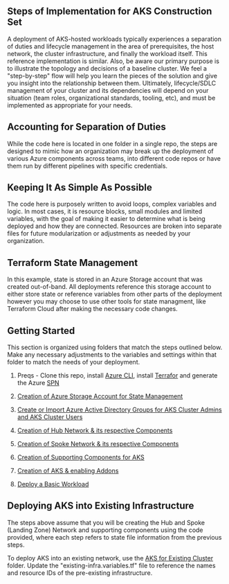 ## Steps of Implementation for AKS Construction Set
A deployment of AKS-hosted workloads typically experiences a separation of duties and lifecycle management in the area of prerequisites, the host network, the cluster infrastructure, and finally the workload itself. This reference implementation is similar. Also, be aware our primary purpose is to illustrate the topology and decisions of a baseline cluster. We feel a "step-by-step" flow will help you learn the pieces of the solution and give you insight into the relationship between them. Ultimately, lifecycle/SDLC management of your cluster and its dependencies will depend on your situation (team roles, organizational standards, tooling, etc), and must be implemented as appropriate for your needs.

## Accounting for Separation of Duties 
While the code here is located in one folder in a single repo, the steps are designed to mimic how an organization may break up the deployment of various Azure components across teams, into different code repos or have them run by different pipelines with specific credentials. 

## Keeping It As Simple As Possible
The code here is purposely written to avoid loops, complex variables and logic. In most cases, it is resource blocks, small modules and limited variables, with the goal of making it easier to determine what is being deployed and how they are connected. Resources are broken into separate files for future modularization or adjustments as needed by your organization. 

## Terraform State Management
In this example, state is stored in an Azure Storage account that was created out-of-band.  All deployments reference this storage account to either store state or reference variables from other parts of the deployment however you may choose to use other tools for state managment, like Terraform Cloud after making the necessary code changes.

## Getting Started 
This section is organized using folders that match the steps outlined below. Make any necessary adjustments to the variables and settings within that folder to match the needs of your deployment. 

1. Preqs - Clone this repo, install [Azure CLI](https://learn.microsoft.com/en-us/cli/azure/install-azure-cli-windows?tabs=powershell#powershell), install [Terrafor](https://learn.microsoft.com/en-us/azure/developer/terraform/get-started-windows-bash?tabs=bash#4-install-terraform-for-windows) and generate the Azure [SPN](https://learn.microsoft.com/en-us/cli/azure/create-an-azure-service-principal-azure-cli#password-based-authentication)

2. [Creation of Azure Storage Account for State Management](./02-state-storage.md)

3. [Create or Import Azure Active Directory Groups for AKS Cluster Admins and AKS Cluster Users](./03-win-aad-import.md)

4. [Creation of Hub Network & its respective Components](./04-win-network-hub.md)
 
5. [Creation of Spoke Network & its respective Components](./05-win-network-lz.md)

6. [Creation of Supporting Components for AKS](./06-win-aks-supporting.md)

7. [Creation of AKS & enabling Addons](./07-win-aks-cluster.md)

8. [Deploy a Basic Workload](./08-workload.md)


## Deploying AKS into Existing Infrastructure
The steps above assume that you will be creating the Hub and Spoke (Landing Zone) Network and supporting components using the code provided, where each step refers to state file information from the previous steps.

To deploy AKS into an existing network, use the [AKS for Existing Cluster](./07-AKS-cluster-existing-infra) folder.  Update the "existing-infra.variables.tf" file to reference the names and resource IDs of the pre-existing infrastructure.
